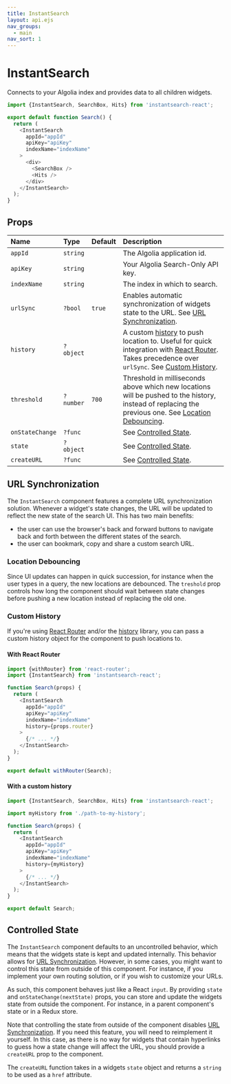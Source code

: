 ```yaml
---
title: InstantSearch
layout: api.ejs
nav_groups:
  - main
nav_sort: 1
---
```


# InstantSearch

Connects to your Algolia index and provides data to all children widgets.


```js
import {InstantSearch, SearchBox, Hits} from 'instantsearch-react';

export default function Search() {
  return (
    <InstantSearch
      appId="appId"
      apiKey="apiKey"
      indexName="indexName"
    >
      <div>
        <SearchBox />
        <Hits />
      </div>
    </InstantSearch>
  );
}
```

## Props

Name | Type | Default |Description
:- | :- | :- | :-
`appId` | `string` | | The Algolia application id.
`apiKey` | `string` | | Your Algolia Search-Only API key.
`indexName` | `string` | | The index in which to search.
`urlSync` | `?bool` | `true` | Enables automatic synchronization of widgets state to the URL. See [URL Synchronization](#url-synchronization).
`history` | `?object` | | A custom [history](https://github.com/ReactTraining/history) to push location to. Useful for quick integration with [React Router](https://github.com/reactjs/react-router). Takes precedence over `urlSync`. See [Custom History](#custom-history).
`threshold` | `?number` | `700` | Threshold in milliseconds above which new locations will be pushed to the history, instead of replacing the previous one. See [Location Debouncing](#location-debouncing).
`onStateChange` | `?func` | | See [Controlled State](#controlled-state).
`state` | `?object` | | See [Controlled State](#controlled-state).
`createURL` | `?func` | | See [Controlled State](#controlled-state).

## URL Synchronization

The `InstantSearch` component features a complete URL synchronization solution. Whenever a widget's state changes, the URL will be updated to reflect the new state of the search UI. This has two main benefits:

* the user can use the browser's back and forward buttons to navigate back and forth between the different states of the search.
* the user can bookmark, copy and share a custom search URL.

### Location Debouncing

Since UI updates can happen in quick succession, for instance when the user types in a query, the new locations are debounced. The `treshold` prop controls how long the component should wait between state changes before pushing a new location instead of replacing the old one.

### Custom History

If you're using [React Router](https://github.com/reactjs/react-router) and/or the [history](https://github.com/ReactTraining/history) library, you can pass a custom history object for the component to push locations to.

#### With React Router

```js
import {withRouter} from 'react-router';
import {InstantSearch} from 'instantsearch-react';

function Search(props) {
  return (
    <InstantSearch
      appId="appId"
      apiKey="apiKey"
      indexName="indexName"
      history={props.router}
    >
      {/* ... */}
    </InstantSearch>
  );
}

export default withRouter(Search);
```

#### With a custom history

```js
import {InstantSearch, SearchBox, Hits} from 'instantsearch-react';

import myHistory from './path-to-my-history';

function Search(props) {
  return (
    <InstantSearch
      appId="appId"
      apiKey="apiKey"
      indexName="indexName"
      history={myHistory}
    >
      {/* ... */}
    </InstantSearch>
  );
}

export default Search;
```

## Controlled State

The `InstantSearch` component defaults to an uncontrolled behavior, which means that the widgets state is kept and updated internally. This behavior allows for [URL Synchronization](#url-synchronization). However, in some cases, you might want to control this state from outside of this component. For instance, if you implement your own routing solution, or if you wish to customize your URLs.

As such, this component behaves just like a React `input`. By providing `state` and `onStateChange(nextState)` props, you can store and update the widgets state from outside the component. For instance, in a parent component's state or in a Redux store.

Note that controlling the state from outside of the component disables [URL Synchronization](#url-synchronization). If you need this feature, you will need to reimplement it yourself. In this case, as there is no way for widgets that contain hyperlinks to guess how a state change will affect the URL, you should provide a `createURL` prop to the component.

The `createURL` function takes in a widgets `state` object and returns a `string` to be used as a `href` attribute.
